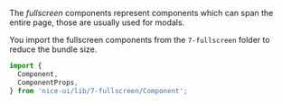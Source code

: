 The *fullscreen* components represent components which can span the entire page,
those are usually used for modals.

You import the fullscreen components from the `7-fullscreen` folder
to reduce the bundle size.

```ts
import {
  Component,
  ComponentProps,
} from 'nice-ui/lib/7-fullscreen/Component';
```
